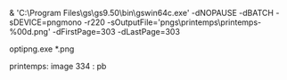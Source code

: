 & 'C:\Program Files\gs\gs9.50\bin\gswin64c.exe' -dNOPAUSE -dBATCH -sDEVICE=pngmono -r220 -sOutputFile='pngs\printemps\printemps-%00d.png' -dFirstPage=303 -dLastPage=303


optipng.exe *.png

printemps:
image 334 : pb